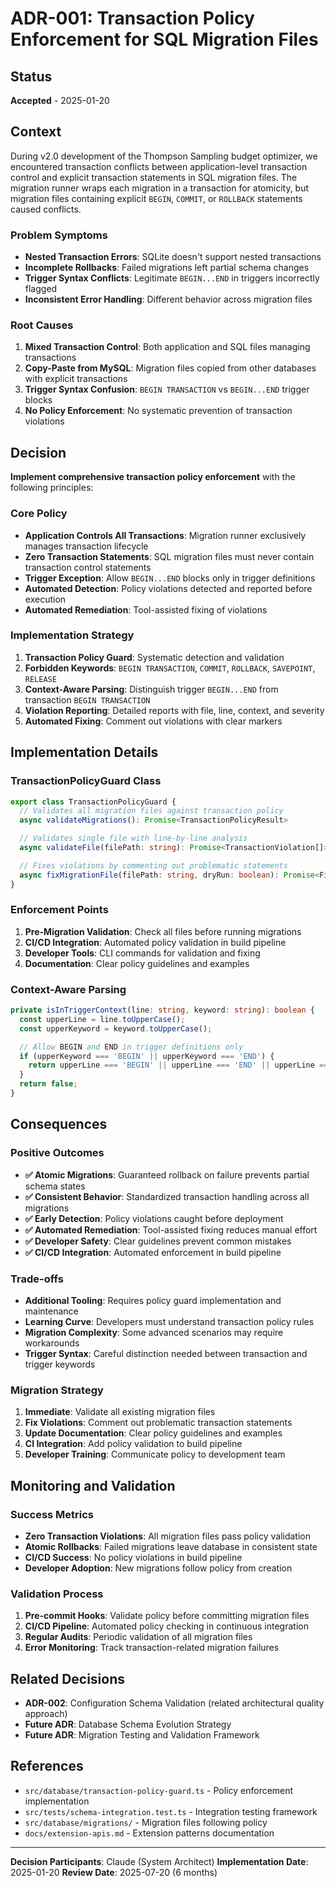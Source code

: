 # ADR-001: Transaction Policy Enforcement for SQL Migration Files

## Status
**Accepted** - 2025-01-20

## Context

During v2.0 development of the Thompson Sampling budget optimizer, we encountered transaction conflicts between application-level transaction control and explicit transaction statements in SQL migration files. The migration runner wraps each migration in a transaction for atomicity, but migration files containing explicit `BEGIN`, `COMMIT`, or `ROLLBACK` statements caused conflicts.

### Problem Symptoms
- **Nested Transaction Errors**: SQLite doesn't support nested transactions
- **Incomplete Rollbacks**: Failed migrations left partial schema changes
- **Trigger Syntax Conflicts**: Legitimate `BEGIN...END` in triggers incorrectly flagged
- **Inconsistent Error Handling**: Different behavior across migration files

### Root Causes
1. **Mixed Transaction Control**: Both application and SQL files managing transactions
2. **Copy-Paste from MySQL**: Migration files copied from other databases with explicit transactions
3. **Trigger Syntax Confusion**: `BEGIN TRANSACTION` vs `BEGIN...END` trigger blocks
4. **No Policy Enforcement**: No systematic prevention of transaction violations

## Decision

**Implement comprehensive transaction policy enforcement** with the following principles:

### Core Policy
- **Application Controls All Transactions**: Migration runner exclusively manages transaction lifecycle
- **Zero Transaction Statements**: SQL migration files must never contain transaction control statements
- **Trigger Exception**: Allow `BEGIN...END` blocks only in trigger definitions
- **Automated Detection**: Policy violations detected and reported before execution
- **Automated Remediation**: Tool-assisted fixing of violations

### Implementation Strategy
1. **Transaction Policy Guard**: Systematic detection and validation
2. **Forbidden Keywords**: `BEGIN TRANSACTION`, `COMMIT`, `ROLLBACK`, `SAVEPOINT`, `RELEASE`
3. **Context-Aware Parsing**: Distinguish trigger `BEGIN...END` from transaction `BEGIN TRANSACTION`
4. **Violation Reporting**: Detailed reports with file, line, context, and severity
5. **Automated Fixing**: Comment out violations with clear markers

## Implementation Details

### TransactionPolicyGuard Class
```typescript
export class TransactionPolicyGuard {
  // Validates all migration files against transaction policy
  async validateMigrations(): Promise<TransactionPolicyResult>

  // Validates single file with line-by-line analysis
  async validateFile(filePath: string): Promise<TransactionViolation[]>

  // Fixes violations by commenting out problematic statements
  async fixMigrationFile(filePath: string, dryRun: boolean): Promise<FixResult>
}
```

### Enforcement Points
1. **Pre-Migration Validation**: Check all files before running migrations
2. **CI/CD Integration**: Automated policy validation in build pipeline
3. **Developer Tools**: CLI commands for validation and fixing
4. **Documentation**: Clear policy guidelines and examples

### Context-Aware Parsing
```typescript
private isInTriggerContext(line: string, keyword: string): boolean {
  const upperLine = line.toUpperCase();
  const upperKeyword = keyword.toUpperCase();

  // Allow BEGIN and END in trigger definitions only
  if (upperKeyword === 'BEGIN' || upperKeyword === 'END') {
    return upperLine === 'BEGIN' || upperLine === 'END' || upperLine === 'END;';
  }
  return false;
}
```

## Consequences

### Positive Outcomes
- **✅ Atomic Migrations**: Guaranteed rollback on failure prevents partial schema states
- **✅ Consistent Behavior**: Standardized transaction handling across all migrations
- **✅ Early Detection**: Policy violations caught before deployment
- **✅ Automated Remediation**: Tool-assisted fixing reduces manual effort
- **✅ Developer Safety**: Clear guidelines prevent common mistakes
- **✅ CI/CD Integration**: Automated enforcement in build pipeline

### Trade-offs
- **Additional Tooling**: Requires policy guard implementation and maintenance
- **Learning Curve**: Developers must understand transaction policy rules
- **Migration Complexity**: Some advanced scenarios may require workarounds
- **Trigger Syntax**: Careful distinction needed between transaction and trigger keywords

### Migration Strategy
1. **Immediate**: Validate all existing migration files
2. **Fix Violations**: Comment out problematic transaction statements
3. **Update Documentation**: Clear policy guidelines and examples
4. **CI Integration**: Add policy validation to build pipeline
5. **Developer Training**: Communicate policy to development team

## Monitoring and Validation

### Success Metrics
- **Zero Transaction Violations**: All migration files pass policy validation
- **Atomic Rollbacks**: Failed migrations leave database in consistent state
- **CI/CD Success**: No policy violations in build pipeline
- **Developer Adoption**: New migrations follow policy from creation

### Validation Process
1. **Pre-commit Hooks**: Validate policy before committing migration files
2. **CI/CD Pipeline**: Automated policy checking in continuous integration
3. **Regular Audits**: Periodic validation of all migration files
4. **Error Monitoring**: Track transaction-related migration failures

## Related Decisions
- **ADR-002**: Configuration Schema Validation (related architectural quality approach)
- **Future ADR**: Database Schema Evolution Strategy
- **Future ADR**: Migration Testing and Validation Framework

## References
- `src/database/transaction-policy-guard.ts` - Policy enforcement implementation
- `src/tests/schema-integration.test.ts` - Integration testing framework
- `src/database/migrations/` - Migration files following policy
- `docs/extension-apis.md` - Extension patterns documentation

---

**Decision Participants**: Claude (System Architect)
**Implementation Date**: 2025-01-20
**Review Date**: 2025-07-20 (6 months)